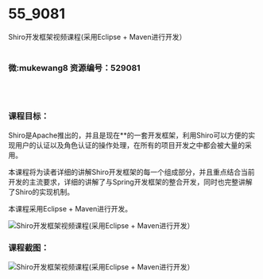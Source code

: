 # 55_9081
Shiro开发框架视频课程(采用Eclipse + Maven进行开发）
<br/></br>
<h3>微:mukewang8 资源编号：529081</h3>
<br/></br>
<h3>课程目标：</h3>
<p><a title="查看与 Shiro 相关的文章" target="_blank">Shiro</a>是Apache推出的，并且是现在**的一套开发框架，利用Shiro可以方便的实现用户的认证以及角色认证的操作处理，在所有的项目开发之中都会被大量的采用。</p>
<p>本课程将为读者详细的讲解Shiro开发框架的每一个组成部分，并且重点结合当前开发的主流要求，详细的讲解了与Spring开发框架的整合开发，同时也完整讲解了Shiro的实现机制。</p>
<p>本课程采用Eclipse + Maven进行开发。</p>
<p><img src="https://www.ko996.com/wp-content/uploads/img/2019/11/356-93-300x169.jpg" alt="Shiro开发框架视频课程(采用Eclipse + Maven进行开发）"></p>
<h3>课程截图：</h3>
<p><img src="https://www.ko996.com/wp-content/uploads/img/2019/11/11111-44.jpg" alt="Shiro开发框架视频课程(采用Eclipse + Maven进行开发）"></p>
